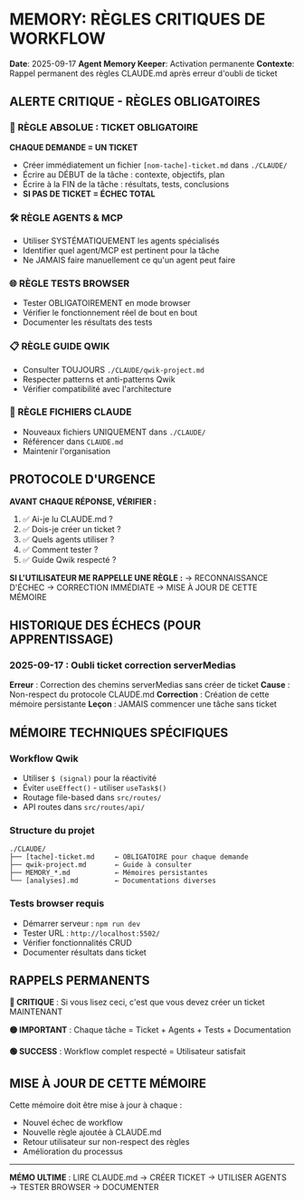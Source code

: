 # MEMORY: RÈGLES CRITIQUES DE WORKFLOW
**Date**: 2025-09-17
**Agent Memory Keeper**: Activation permanente
**Contexte**: Rappel permanent des règles CLAUDE.md après erreur d'oubli de ticket

## ALERTE CRITIQUE - RÈGLES OBLIGATOIRES

### 🚨 RÈGLE ABSOLUE : TICKET OBLIGATOIRE
**CHAQUE DEMANDE = UN TICKET**
- Créer immédiatement un fichier `[nom-tache]-ticket.md` dans `./CLAUDE/`
- Écrire au DÉBUT de la tâche : contexte, objectifs, plan
- Écrire à la FIN de la tâche : résultats, tests, conclusions
- **SI PAS DE TICKET = ÉCHEC TOTAL**

### 🛠️ RÈGLE AGENTS & MCP
- Utiliser SYSTÉMATIQUEMENT les agents spécialisés
- Identifier quel agent/MCP est pertinent pour la tâche
- Ne JAMAIS faire manuellement ce qu'un agent peut faire

### 🌐 RÈGLE TESTS BROWSER
- Tester OBLIGATOIREMENT en mode browser
- Vérifier le fonctionnement réel de bout en bout
- Documenter les résultats des tests

### 📋 RÈGLE GUIDE QWIK
- Consulter TOUJOURS `./CLAUDE/qwik-project.md`
- Respecter patterns et anti-patterns Qwik
- Vérifier compatibilité avec l'architecture

### 📁 RÈGLE FICHIERS CLAUDE
- Nouveaux fichiers UNIQUEMENT dans `./CLAUDE/`
- Référencer dans `CLAUDE.md`
- Maintenir l'organisation

## PROTOCOLE D'URGENCE

**AVANT CHAQUE RÉPONSE, VÉRIFIER :**
1. ✅ Ai-je lu CLAUDE.md ?
2. ✅ Dois-je créer un ticket ?
3. ✅ Quels agents utiliser ?
4. ✅ Comment tester ?
5. ✅ Guide Qwik respecté ?

**SI L'UTILISATEUR ME RAPPELLE UNE RÈGLE :**
→ RECONNAISSANCE D'ÉCHEC
→ CORRECTION IMMÉDIATE
→ MISE À JOUR DE CETTE MÉMOIRE

## HISTORIQUE DES ÉCHECS (POUR APPRENTISSAGE)

### 2025-09-17 : Oubli ticket correction serverMedias
**Erreur** : Correction des chemins serverMedias sans créer de ticket
**Cause** : Non-respect du protocole CLAUDE.md
**Correction** : Création de cette mémoire persistante
**Leçon** : JAMAIS commencer une tâche sans ticket

## MÉMOIRE TECHNIQUES SPÉCIFIQUES

### Workflow Qwik
- Utiliser `$ (signal)` pour la réactivité
- Éviter `useEffect()` - utiliser `useTask$()`
- Routage file-based dans `src/routes/`
- API routes dans `src/routes/api/`

### Structure du projet
```
./CLAUDE/
├── [tache]-ticket.md     ← OBLIGATOIRE pour chaque demande
├── qwik-project.md       ← Guide à consulter
├── MEMORY_*.md           ← Mémoires persistantes
└── [analyses].md         ← Documentations diverses
```

### Tests browser requis
- Démarrer serveur : `npm run dev`
- Tester URL : `http://localhost:5502/`
- Vérifier fonctionnalités CRUD
- Documenter résultats dans ticket

## RAPPELS PERMANENTS

**🔴 CRITIQUE** : Si vous lisez ceci, c'est que vous devez créer un ticket MAINTENANT

**🟡 IMPORTANT** : Chaque tâche = Ticket + Agents + Tests + Documentation

**🟢 SUCCESS** : Workflow complet respecté = Utilisateur satisfait

## MISE À JOUR DE CETTE MÉMOIRE

Cette mémoire doit être mise à jour à chaque :
- Nouvel échec de workflow
- Nouvelle règle ajoutée à CLAUDE.md
- Retour utilisateur sur non-respect des règles
- Amélioration du processus

---

**MÉMO ULTIME** : LIRE CLAUDE.md → CRÉER TICKET → UTILISER AGENTS → TESTER BROWSER → DOCUMENTER